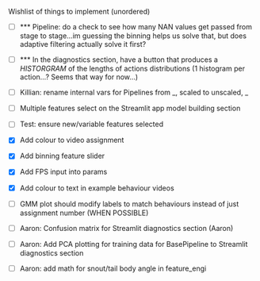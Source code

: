 Wishlist of things to implement (unordered)

- [ ] *** Pipeline: do a check to see how many NAN values get passed from stage to stage...im guessing the binning helps us solve that, but does adaptive filtering actually solve it first?
- [ ] *** In the diagnostics section, have a button that produces a *HISTORGRAM* of the lengths of actions distributions (1 histogram per action...? Seems that way for now...)
- [ ] Killian: rename internal vars for Pipelines from _, scaled to unscaled, _
- [ ] Multiple features select on the Streamlit app model building section
- [ ] Test: ensure new/variable features selected
- [x] Add colour to video assignment
- [x] Add binning feature slider
- [x] Add FPS input into params
- [x] Add colour to text in example behaviour videos
- [ ] GMM plot should modify labels to match behaviours instead of just assignment number (WHEN POSSIBLE)
- [ ] Aaron: Confusion matrix for Streamlit diagnostics section (Aaron)
- [ ] Aaron: Add PCA plotting for training data for BasePipeline to Streamlit diagnostics section
- [ ] Aaron: add math for snout/tail body angle in feature_engi



